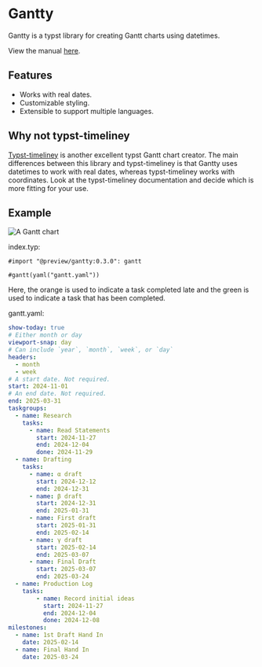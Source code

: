 # Gantty

Gantty is a typst library for creating Gantt charts using datetimes.

View the manual [here](https://john_t.gitlab.io/typst-gantty/manual.pdf).

## Features

- Works with real dates.
- Customizable styling.
- Extensible to support multiple languages.

## Why not typst-timeliney

[Typst-timeliney](https://typst.app/universe/package/timeliney) is another
excellent typst Gantt chart creator. The main differences between this library
and typst-timeliney is that Gantty uses datetimes to work with real dates,
whereas typst-timeliney works with coordinates. Look at the typst-timeliney
documentation and decide which is more fitting for your use.

## Example

![A Gantt chart](https://gitlab.com/john_t/typst-gantty/-/raw/master/example/gantt.svg)

index.typ:

```typst
#import "@preview/gantty:0.3.0": gantt

#gantt(yaml("gantt.yaml"))
```

Here, the orange is used to indicate a task completed late and the green is used
to indicate a task that has been completed.

gantt.yaml:

```yaml
show-today: true
# Either month or day
viewport-snap: day
# Can include `year`, `month`, `week`, or `day`
headers:
  - month
  - week
# A start date. Not required.
start: 2024-11-01
# An end date. Not required.
end: 2025-03-31
taskgroups:
  - name: Research
    tasks:
      - name: Read Statements
        start: 2024-11-27
        end: 2024-12-04
        done: 2024-11-29
  - name: Drafting
    tasks:
      - name: α draft
        start: 2024-12-12
        end: 2024-12-31
      - name: β draft
        start: 2024-12-31
        end: 2025-01-31
      - name: First draft
        start: 2025-01-31
        end: 2025-02-14
      - name: γ draft
        start: 2025-02-14
        end: 2025-03-07
      - name: Final Draft
        start: 2025-03-07
        end: 2025-03-24
  - name: Production Log
    tasks:
        - name: Record initial ideas
          start: 2024-11-27
          end: 2024-12-04
          done: 2024-12-08
milestones:
  - name: 1st Draft Hand In
    date: 2025-02-14
  - name: Final Hand In
    date: 2025-03-24
```
